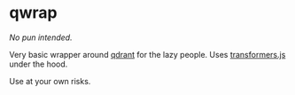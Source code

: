 # qwrap
_No pun intended._

Very basic wrapper around [qdrant](https://github.com/qdrant/qdrant) for the lazy people.
Uses [transformers.js](https://github.com/xenova/transformers.js) under the hood.

Use at your own risks.